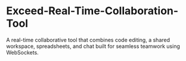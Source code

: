 # Exceed-Real-Time-Collaboration-Tool
A real-time collaborative tool that combines code editing, a shared workspace, spreadsheets, and chat built for seamless teamwork using WebSockets.
